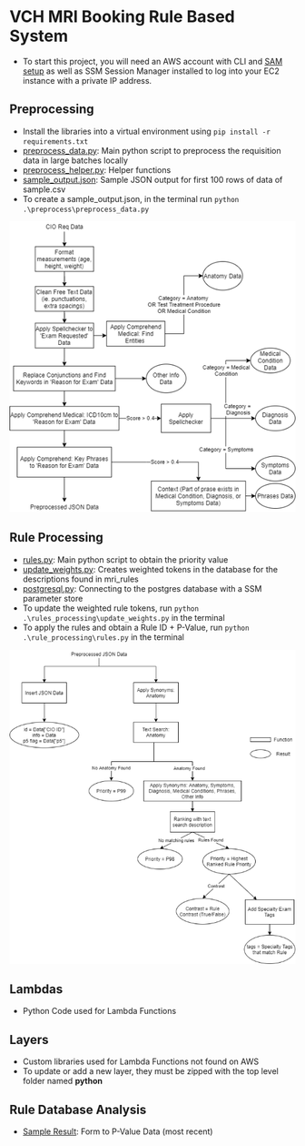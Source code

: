 # VCH MRI Booking Rule Based System
- To start this project, you will need an AWS account with CLI and [SAM setup](https://docs.aws.amazon.com/serverless-application-model/latest/developerguide/serverless-sam-cli-install.html) as well as SSM Session Manager installed to log into your EC2 instance with a private IP address.

## Preprocessing 
- Install the libraries into a virtual environment using `pip install -r requirements.txt`
- [preprocess_data.py](../src/backend/preprocess/preprocess_data.py): Main python script to preprocess the requisition data in large batches locally
- [preprocess_helper.py](../src/backend/preprocess/preprocess_helper.py): Helper functions 
- [sample_output.json](../src/backend/sample_output.json): Sample JSON output for first 100 rows of data of sample.csv
- To create a sample_output.json, in the terminal run `python .\preprocess\preprocess_data.py`

![Preprocessing Decision Tree](images/decisionTree_preprocess.png)

## Rule Processing 
- [rules.py](../src/backend/rule_processing/rules.py): Main python script to obtain the priority value 
- [update_weights.py](/rule_processing/update_weights.py): Creates weighted tokens in the database for the descriptions found in mri_rules
- [postgresql.py](../src/backend/rule_processing/postgresql.py): Connecting to the postgres database with a SSM parameter store
- To update the weighted rule tokens, run `python .\rules_processing\update_weights.py` in the terminal
- To apply the rules and obtain a Rule ID + P-Value, run `python .\rule_processing\rules.py` in the terminal

![Rule Decision Tree](images/decisionTree_rules.png)

## Lambdas
- Python Code used for Lambda Functions 

## Layers 
- Custom libraries used for Lambda Functions not found on AWS 
- To update or add a new layer, they must be zipped with the top level folder named __python__

## Rule Database Analysis
- [Sample Result](../src/backend/csv/mri_dataset_results_0828.xlsx): Form to P-Value Data (most recent)
 
